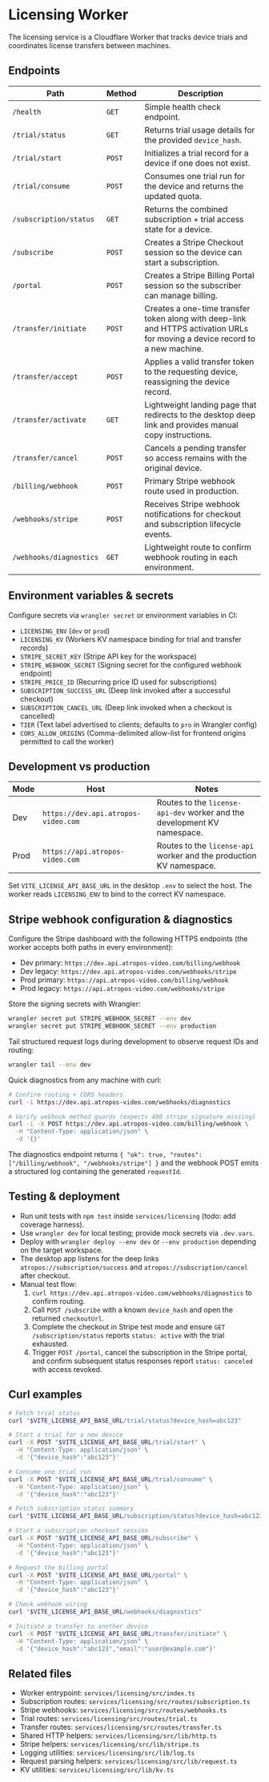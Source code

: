 # Licensing Worker

The licensing service is a Cloudflare Worker that tracks device trials and coordinates license transfers between machines.

## Endpoints

| Path | Method | Description |
| --- | --- | --- |
| `/health` | `GET` | Simple health check endpoint. |
| `/trial/status` | `GET` | Returns trial usage details for the provided `device_hash`. |
| `/trial/start` | `POST` | Initializes a trial record for a device if one does not exist. |
| `/trial/consume` | `POST` | Consumes one trial run for the device and returns the updated quota. |
| `/subscription/status` | `GET` | Returns the combined subscription + trial access state for a device. |
| `/subscribe` | `POST` | Creates a Stripe Checkout session so the device can start a subscription. |
| `/portal` | `POST` | Creates a Stripe Billing Portal session so the subscriber can manage billing. |
| `/transfer/initiate` | `POST` | Creates a one-time transfer token along with deep-link and HTTPS activation URLs for moving a device record to a new machine. |
| `/transfer/accept` | `POST` | Applies a valid transfer token to the requesting device, reassigning the device record. |
| `/transfer/activate` | `GET` | Lightweight landing page that redirects to the desktop deep link and provides manual copy instructions. |
| `/transfer/cancel` | `POST` | Cancels a pending transfer so access remains with the original device. |
| `/billing/webhook` | `POST` | Primary Stripe webhook route used in production. |
| `/webhooks/stripe` | `POST` | Receives Stripe webhook notifications for checkout and subscription lifecycle events. |
| `/webhooks/diagnostics` | `GET` | Lightweight route to confirm webhook routing in each environment. |

## Environment variables & secrets

Configure secrets via `wrangler secret` or environment variables in CI:

- `LICENSING_ENV` (`dev` or `prod`)
- `LICENSING_KV` (Workers KV namespace binding for trial and transfer records)
- `STRIPE_SECRET_KEY` (Stripe API key for the workspace)
- `STRIPE_WEBHOOK_SECRET` (Signing secret for the configured webhook endpoint)
- `STRIPE_PRICE_ID` (Recurring price ID used for subscriptions)
- `SUBSCRIPTION_SUCCESS_URL` (Deep link invoked after a successful checkout)
- `SUBSCRIPTION_CANCEL_URL` (Deep link invoked when a checkout is cancelled)
- `TIER` (Text label advertised to clients; defaults to `pro` in Wrangler config)
- `CORS_ALLOW_ORIGINS` (Comma-delimited allow-list for frontend origins permitted to call the worker)

## Development vs production

| Mode | Host | Notes |
| --- | --- | --- |
| Dev | `https://dev.api.atropos-video.com` | Routes to the `license-api-dev` worker and the development KV namespace. |
| Prod | `https://api.atropos-video.com` | Routes to the `license-api` worker and the production KV namespace. |

Set `VITE_LICENSE_API_BASE_URL` in the desktop `.env` to select the host. The worker reads `LICENSING_ENV` to bind to the correct KV namespace.

## Stripe webhook configuration & diagnostics

Configure the Stripe dashboard with the following HTTPS endpoints (the worker accepts both paths in every environment):

- Dev primary: `https://dev.api.atropos-video.com/billing/webhook`
- Dev legacy: `https://dev.api.atropos-video.com/webhooks/stripe`
- Prod primary: `https://api.atropos-video.com/billing/webhook`
- Prod legacy: `https://api.atropos-video.com/webhooks/stripe`

Store the signing secrets with Wrangler:

```bash
wrangler secret put STRIPE_WEBHOOK_SECRET --env dev
wrangler secret put STRIPE_WEBHOOK_SECRET --env production
```

Tail structured request logs during development to observe request IDs and routing:

```bash
wrangler tail --env dev
```

Quick diagnostics from any machine with curl:

```bash
# Confirm routing + CORS headers
curl -i https://dev.api.atropos-video.com/webhooks/diagnostics

# Verify webhook method guards (expects 400 stripe_signature_missing)
curl -i -X POST https://dev.api.atropos-video.com/billing/webhook \
  -H "Content-Type: application/json" \
  -d '{}'
```

The diagnostics endpoint returns `{ "ok": true, "routes": ["/billing/webhook", "/webhooks/stripe"] }` and the webhook POST emits a structured log containing the generated `requestId`.

## Testing & deployment

- Run unit tests with `npm test` inside `services/licensing` (todo: add coverage harness).
- Use `wrangler dev` for local testing; provide mock secrets via `.dev.vars`.
- Deploy with `wrangler deploy --env dev` or `--env production` depending on the target workspace.
- The desktop app listens for the deep links `atropos://subscription/success` and `atropos://subscription/cancel` after checkout.
- Manual test flow:
  1. `curl https://dev.api.atropos-video.com/webhooks/diagnostics` to confirm routing.
  2. Call `POST /subscribe` with a known `device_hash` and open the returned `checkoutUrl`.
  3. Complete the checkout in Stripe test mode and ensure `GET /subscription/status` reports `status: active` with the trial exhausted.
  4. Trigger `POST /portal`, cancel the subscription in the Stripe portal, and confirm subsequent status responses report `status: canceled` with access revoked.

## Curl examples

```bash
# Fetch trial status
curl "$VITE_LICENSE_API_BASE_URL/trial/status?device_hash=abc123"

# Start a trial for a new device
curl -X POST "$VITE_LICENSE_API_BASE_URL/trial/start" \
  -H "Content-Type: application/json" \
  -d '{"device_hash":"abc123"}'

# Consume one trial run
curl -X POST "$VITE_LICENSE_API_BASE_URL/trial/consume" \
  -H "Content-Type: application/json" \
  -d '{"device_hash":"abc123"}'

# Fetch subscription status summary
curl "$VITE_LICENSE_API_BASE_URL/subscription/status?device_hash=abc123"

# Start a subscription checkout session
curl -X POST "$VITE_LICENSE_API_BASE_URL/subscribe" \
  -H "Content-Type: application/json" \
  -d '{"device_hash":"abc123"}'

# Request the billing portal
curl -X POST "$VITE_LICENSE_API_BASE_URL/portal" \
  -H "Content-Type: application/json" \
  -d '{"device_hash":"abc123"}'

# Check webhook wiring
curl "$VITE_LICENSE_API_BASE_URL/webhooks/diagnostics"

# Initiate a transfer to another device
curl -X POST "$VITE_LICENSE_API_BASE_URL/transfer/initiate" \
  -H "Content-Type: application/json" \
  -d '{"device_hash":"abc123","email":"user@example.com"}'
```

## Related files

- Worker entrypoint: `services/licensing/src/index.ts`
- Subscription routes: `services/licensing/src/routes/subscription.ts`
- Stripe webhooks: `services/licensing/src/routes/webhooks.ts`
- Trial routes: `services/licensing/src/routes/trial.ts`
- Transfer routes: `services/licensing/src/routes/transfer.ts`
- Shared HTTP helpers: `services/licensing/src/lib/http.ts`
- Stripe helpers: `services/licensing/src/lib/stripe.ts`
- Logging utilities: `services/licensing/src/lib/log.ts`
- Request parsing helpers: `services/licensing/src/lib/request.ts`
- KV utilities: `services/licensing/src/lib/kv.ts`
